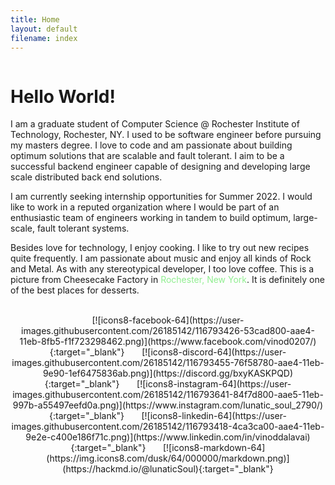 ```yaml
---
title: Home 
layout: default
filename: index
--- 
```

<div style="float: left; overflow: hidden;">
<a href="/dsvinod90/pics/resume.pdf"><object style="margin-right: 30px;" data="/dsvinod90/pics/resume.pdf" type="application/pdf" width="330" height="300"></object></a>
<div class="badge-base LI-profile-badge" data-locale="en_US" data-size="large" data-theme="dark" data-type="HORIZONTAL" data-vanity="vinoddalavai" data-version="v1">
<a class="badge-base__link LI-simple-link" href="https://www.linkedin.com/in/vinoddalavai?trk=profile-badge"></a>
</div>
</div>
              
<div style="overflow: hidden;">

# Hello World!

I am a graduate student of Computer Science @ Rochester Institute of Technology, Rochester, NY. I used to be software engineer before pursuing my masters degree. I love to code and am passionate about building optimum solutions that are scalable and fault tolerant. I aim to be a successful backend engineer capable of designing and developing large scale distributed back end solutions.

I am currently seeking internship opportunities for Summer 2022. I would like to work in a reputed organization where I would be part of an enthusiastic team of engineers working in tandem to build optimum, large-scale, fault tolerant systems.

Besides love for technology, I enjoy cooking. I like to try out new recipes quite frequently. I am passionate about music and enjoy all kinds of Rock and Metal. As with any stereotypical developer, I too love coffee. This is a picture from Cheesecake Factory in <span style="color:lightgreen">Rochester, New York</span>. It is definitely one of the best places for desserts.
</div>
<br />
<div align="center">
[![icons8-facebook-64](https://user-images.githubusercontent.com/26185142/116793426-53cad800-aae4-11eb-8fb5-f1f723298462.png)](https://www.facebook.com/vinod0207/){:target="_blank"} &nbsp;&nbsp;&nbsp;&nbsp;&nbsp;
[![icons8-discord-64](https://user-images.githubusercontent.com/26185142/116793455-76f58780-aae4-11eb-9e90-1ef6475836ab.png)](https://discord.gg/bxyKASKPQD){:target="_blank"} &nbsp;&nbsp;&nbsp;&nbsp;&nbsp;
[![icons8-instagram-64](https://user-images.githubusercontent.com/26185142/116793641-84f7d800-aae5-11eb-997b-a55497eefd0a.png)](https://www.instagram.com/lunatic_soul_2790/){:target="_blank"} &nbsp;&nbsp;&nbsp;&nbsp;&nbsp;
[![icons8-linkedin-64](https://user-images.githubusercontent.com/26185142/116793418-4ca3ca00-aae4-11eb-9e2e-c400e186f71c.png)](https://www.linkedin.com/in/vinoddalavai){:target="_blank"} &nbsp;&nbsp;&nbsp;&nbsp;&nbsp; 
[![icons8-markdown-64](https://img.icons8.com/dusk/64/000000/markdown.png)](https://hackmd.io/@lunaticSoul){:target="_blank"} 
</div>
